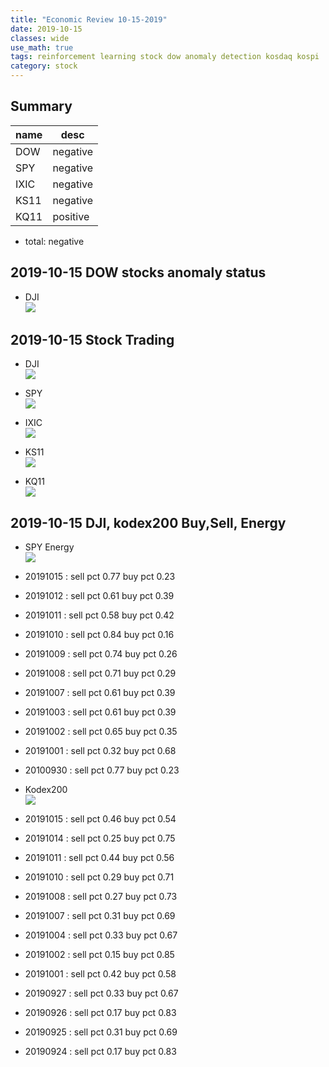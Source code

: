 ```yaml
---
title: "Economic Review 10-15-2019"
date: 2019-10-15
classes: wide
use_math: true
tags: reinforcement learning stock dow anomaly detection kosdaq kospi
category: stock
---
```


## Summary

|name|desc|
|--|--|
|DOW| negative|
|SPY| negative|
|IXIC| negative|
|KS11| negative|
|KQ11| positive|

- total: negative

## 2019-10-15 DOW stocks anomaly status
- DJI  
![](../../pictures/stock_analysis/20191015_dji.png)  


## 2019-10-15 Stock Trading
- DJI  
![](../../pictures/stock_analysis/20191015_dji_trade.png)  
- SPY  
![](../../pictures/stock_analysis/20191015_spy_trade.png)  
- IXIC  
![](../../pictures/stock_analysis/20191015_ixic_trade.png)  


- KS11  
![](../../pictures/stock_analysis/20191015_ks11_trade.png)  
- KQ11  
![](../../pictures/stock_analysis/20191015_kq11_trade.png)  





## 2019-10-15 DJI, kodex200 Buy,Sell, Energy
- SPY Energy  
![](../../pictures/stock_analysis/20191015_spy_energy.png)  

- 20191015 : sell pct 0.77 buy pct 0.23
- 20191012 : sell pct 0.61 buy pct 0.39
- 20191011 : sell pct 0.58 buy pct 0.42
- 20191010 : sell pct 0.84 buy pct 0.16
- 20191009 : sell pct 0.74 buy pct 0.26
- 20191008 : sell pct 0.71 buy pct 0.29
- 20191007 : sell pct 0.61 buy pct 0.39
- 20191003 : sell pct 0.61 buy pct 0.39
- 20191002 : sell pct 0.65 buy pct 0.35
- 20191001 : sell pct 0.32 buy pct 0.68
- 20100930 : sell pct 0.77 buy pct 0.23

- Kodex200  
![](../../pictures/stock_analysis/20191015_kodex200_energy.png)  

- 20191015 : sell pct 0.46 buy pct 0.54
- 20191014 : sell pct 0.25 buy pct 0.75
- 20191011 : sell pct 0.44 buy pct 0.56
- 20191010 : sell pct 0.29 buy pct 0.71
- 20191008 : sell pct 0.27 buy pct 0.73
- 20191007 : sell pct 0.31 buy pct 0.69
- 20191004 : sell pct 0.33 buy pct 0.67
- 20191002 : sell pct 0.15 buy pct 0.85
- 20191001 : sell pct 0.42 buy pct 0.58
- 20190927 : sell pct 0.33 buy pct 0.67
- 20190926 : sell pct 0.17 buy pct 0.83
- 20190925 : sell pct 0.31 buy pct 0.69
- 20190924 : sell pct 0.17 buy pct 0.83
